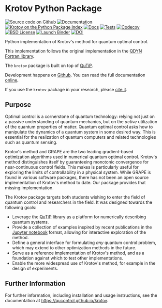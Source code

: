 # Krotov Python Package

[![Source code on Github](https://img.shields.io/badge/github-qucontrol/krotov-blue.svg)](https://github.com/qucontrol/krotov)
[![Documentation](https://img.shields.io/badge/docs-gh--pages-blue.svg)](https://qucontrol.github.io/krotov)
[![Krotov on the Python Package Index](https://img.shields.io/pypi/v/krotov.svg)](https://pypi.python.org/pypi/krotov)
[![Docs](https://github.com/qucontrol/krotov/actions/workflows/docs.yml/badge.svg?branch=master)](https://github.com/qucontrol/krotov/actions?query=workflow%3ADocs)
[![Tests](https://github.com/qucontrol/krotov/actions/workflows/test.yml/badge.svg?branch=master)](https://github.com/qucontrol/krotov/actions?query=workflow%3ATests)
[![Codecov](https://codecov.io/gh/qucontrol/krotov/branch/master/graph/badge.svg)](https://codecov.io/gh/qucontrol/krotov)
[![BSD License](https://img.shields.io/badge/License-BSD-green.svg)](https://opensource.org/licenses/BSD-3-Clause)
[![Launch Binder](https://mybinder.org/badge_logo.svg)](https://mybinder.org/v2/gh/qucontrol/krotov/v1.2.1?filepath=docs%2Fnotebooks)
[![DOI](https://img.shields.io/badge/DOI-10.21468/SciPostPhys.7.6.080-blue.svg)](https://doi.org/10.21468/SciPostPhys.7.6.080)

Python implementation of Krotov's method for quantum optimal control.

This implementation follows the original implementation in the [QDYN
Fortran library](https://www.qdyn-library.net).

The `krotov` package is built on top of [QuTiP](http://qutip.org).

Development happens on [Github](https://github.com/qucontrol/krotov).
You can read the full documentation
[online](https://qucontrol.github.io/krotov).

If you use the `krotov` package in your research, please [cite
it](https://qucontrol.github.io/krotov/v1.2.1/01_overview.html#citing-the-krotov-package).

## Purpose

Optimal control is a cornerstone of quantum technology: relying not just
on a passive understanding of quantum mechanics, but on the *active*
utilization of the quantum properties of matter. Quantum optimal control
asks how to manipulate the dynamics of a quantum system in some desired
way. This is essential for the realization of quantum computers and
related technologies such as quantum sensing.

Krotov's method and GRAPE are the two leading gradient-based
optimization algorithms used in numerical quantum optimal control.
Krotov's method distinguishes itself by guaranteeing monotonic
convergence for near-continuous control fields. This makes is
particularly useful for exploring the limits of controllability in a
physical system. While GRAPE is found in various software packages,
there has not been an open source implementation of Krotov's method to
date. Our package provides that missing implementation.

The Krotov package targets both students wishing to enter the field of
quantum control and researchers in the field. It was designed towards
the following goals:

- Leverage the [QuTiP](http://qutip.org) library as a platform for
  numerically describing quantum systems.
- Provide a collection of examples inspired by recent publications in
  the [Jupyter notebook](https://jupyter.org) format, allowing for
  interactive exploration of the method.
- Define a general interface for formulating *any* quantum control
  problem, which may extend to other optimization methods in the future.
- Serve as a reference implementation of Krotov's method, and as a
  foundation against which to test other implementations.
- Enable the more widespread use of Krotov's method, for example in the
  design of experiments.

## Further Information

For further information, including installation and usage instructions, see the
documentation at https://qucontrol.github.io/krotov.
